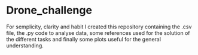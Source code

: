 # Drone_challenge
For semplicity, clarity and habit I created this repository containing the .csv file, the .py code to analyse data, some references used for the solution of the different tasks and finally some plots useful for the general understanding.
